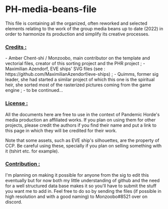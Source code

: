 # PH-media-beans-file
This file is containing all the organized, often reworked and selected elements relating to the work of the group media beans up to date (2022) in order to harmonize its production and simplify its creative processes.

<h3><ins>Credits :</ins></h3>
  - Amber Chent-shi / Monzoobo, main contributor on the template and vectorial files, creator of this sorting project and the PHR project ;
  - Maximilian Azendorf, EVE ships' SVG files (see : https://github.com/MaximilianAzendorf/eve-ships) ;
  - Quimms, former sig leader, she had started a similar project of which this one is the spiritual heir, she sorted most of the rasterized pictures coming from the game engine ;
  - to be continued...

<h3><ins>License :</ins></h3>

All the documents here are free to use in the context of Pandemic Horde's media production an affiliated works. If you plan on using them for other projects, please credit the authors if you find their name and put a link to this page in which they will be credited for their work.

Note that some assets, such as EVE ship's silhouettes, are the property of CCP. Be careful using these, specially if you plan on selling something with it (tshirt etc. for example).

<h3><ins>Contribution :</ins></h3>

I'm planning on making it possible for anyone from the sig to edit this eventually but for now both my little understanding of github and the need for a well structured data base makes it so you'll have to submit the stuff you want me to add in.
Feel free to do so by sending the files (if possible in high resolution and with a good naming) to Monzoobo#8521 over on discord.
